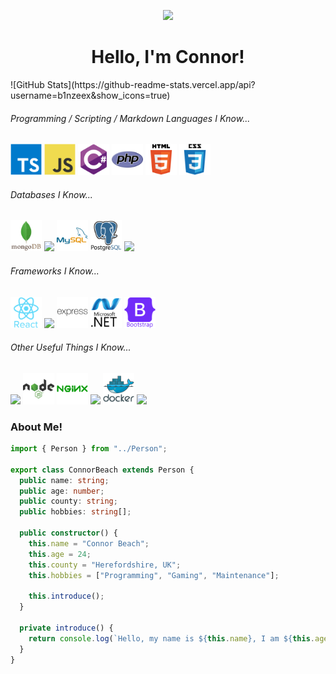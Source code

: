 <p align="center">
  <img src="https://b1nzee.me/static/media/cbeachx.bc516d73551852bd20a2.png" />
</p>

<h1 align="center">Hello, I'm Connor!</h1>

<span align="center">
  ![GitHub Stats](https://github-readme-stats.vercel.app/api?username=b1nzeex&show_icons=true)
</span>

###### Programming / Scripting / Markdown Languages I Know...
<p float="left">
  <img src="https://raw.githubusercontent.com/devicons/devicon/master/icons/typescript/typescript-original.svg" width="50px" />
  <img src="https://raw.githubusercontent.com/devicons/devicon/master/icons/javascript/javascript-original.svg" width="50px" />
  <img src="https://raw.githubusercontent.com/devicons/devicon/master/icons/csharp/csharp-original.svg" width="50px" />
  <img src="https://raw.githubusercontent.com/devicons/devicon/master/icons/php/php-original.svg" width="50px" />
  <img src="https://raw.githubusercontent.com/devicons/devicon/master/icons/html5/html5-original-wordmark.svg" width="50px" />
  <img src="https://raw.githubusercontent.com/devicons/devicon/master/icons/css3/css3-original-wordmark.svg" width="50px" />
</p>

###### Databases I Know...
<p float="left">
  <img src="https://raw.githubusercontent.com/devicons/devicon/master/icons/mongodb/mongodb-original-wordmark.svg" width="50px" />
  <img src="https://www.svgrepo.com/show/303229/microsoft-sql-server-logo.svg" width="50px" />
  <img src="https://raw.githubusercontent.com/devicons/devicon/master/icons/mysql/mysql-original-wordmark.svg" width="50px" />
  <img src="https://raw.githubusercontent.com/devicons/devicon/master/icons/postgresql/postgresql-original-wordmark.svg" width="50px" />
  <img src="https://www.vectorlogo.zone/logos/sqlite/sqlite-icon.svg" width="50px" />
</p>

###### Frameworks I Know...
<p float="left">
  <img src="https://raw.githubusercontent.com/devicons/devicon/master/icons/react/react-original-wordmark.svg" width="50px" />
  <img src="https://cdn.worldvectorlogo.com/logos/nextjs-2.svg" width="50px" />
  <img src="https://raw.githubusercontent.com/devicons/devicon/master/icons/express/express-original-wordmark.svg" width="50px" />
  <img src="https://raw.githubusercontent.com/devicons/devicon/master/icons/dot-net/dot-net-original-wordmark.svg" width="50px" />
  <img src="https://raw.githubusercontent.com/devicons/devicon/master/icons/bootstrap/bootstrap-plain-wordmark.svg" width="50px" />
</p>

###### Other Useful Things I Know...
<p float="left">
  <img src="https://www.vectorlogo.zone/logos/getpostman/getpostman-icon.svg" width="50px" />
  <img src="https://raw.githubusercontent.com/devicons/devicon/master/icons/nodejs/nodejs-original-wordmark.svg" width="50px" />
  <img src="https://raw.githubusercontent.com/devicons/devicon/master/icons/nginx/nginx-original.svg" width="50px" />
  <img src="https://www.vectorlogo.zone/logos/git-scm/git-scm-icon.svg" width="50px" />
  <img src="https://raw.githubusercontent.com/devicons/devicon/master/icons/docker/docker-original-wordmark.svg" width="50px" />
  <img src="https://i.imgur.com/3HOIP2w.png" width="50px" />
</p>

### About Me!

```ts
import { Person } from "../Person";

export class ConnorBeach extends Person {
  public name: string;
  public age: number;
  public county: string;
  public hobbies: string[];

  public constructor() {
    this.name = "Connor Beach";
    this.age = 24;
    this.county = "Herefordshire, UK";
    this.hobbies = ["Programming", "Gaming", "Maintenance"];
    
    this.introduce();
  }
  
  private introduce() {
    return console.log(`Hello, my name is ${this.name}, I am ${this.age} years old and live in ${this.county}. My hobbies are ${this.hobbies.join(", ")}!`);
  }
}
```

